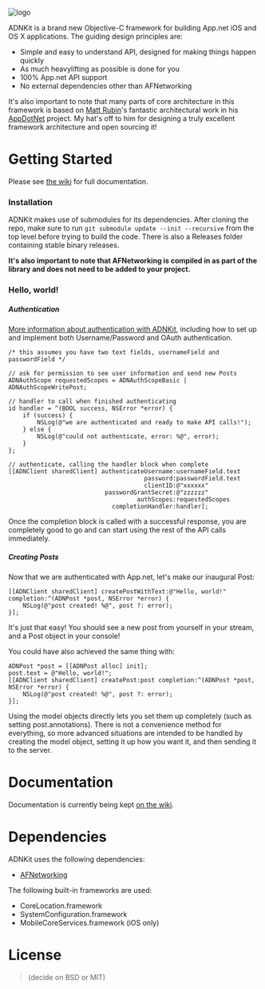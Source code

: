 ![logo](https://github.com/joeldev/ADNKit/raw/master/Images/adnkit.png)

ADNKit is a brand new Objective-C framework for building App.net iOS and OS X applications. The guiding design principles are:
* Simple and easy to understand API, designed for making things happen quickly
* As much heavylifting as possible is done for you
* 100% App.net API support
* No external dependencies other than AFNetworking

It's also important to note that many parts of core architecture in this framework is based on [Matt Rubin](https://github.com/mattrubin)'s fantastic architectural work in his [AppDotNet](https://github.com/mattrubin/AppDotNet) project. My hat's off to him for designing a truly excellent framework architecture and open sourcing it!

# Getting Started
Please see [the wiki](https://github.com/joeldev/ADNKit/wiki) for full documentation.

### Installation
ADNKit makes use of submodules for its dependencies. After cloning the repo, make sure to run `git submodule update --init --recursive` from the top level before trying to build the code. There is also a Releases folder containing stable binary releases.

**It's also important to note that AFNetworking is compiled in as part of the library and does not need to be added to your project.**

### Hello, world!

##### Authentication

[More information about authentication with ADNKit](https://github.com/joeldev/ADNKit/wiki/Authentication), including how to set up and implement both Username/Password and OAuth authentication.

```objc
/* this assumes you have two text fields, usernameField and passwordField */

// ask for permission to see user information and send new Posts
ADNAuthScope requestedScopes = ADNAuthScopeBasic | ADNAuthScopeWritePost;

// handler to call when finished authenticating
id handler = ^(BOOL success, NSError *error) {
	if (success) {
		NSLog(@"we are authenticated and ready to make API calls!");
	} else {
		NSLog(@"could not authenticate, error: %@", error);
	}
};

// authenticate, calling the handler block when complete
[[ADNClient sharedClient] authenticateUsername:usernameField.text
									  password:passwordField.text
									  clientID:@"xxxxxx"
						   passwordGrantSecret:@"zzzzzz"
						         	authScopes:requestedScopes
						     completionHandler:handler];
```

Once the completion block is called with a successful response, you are completely good to go and can start using the rest of the API calls immediately.

##### Creating Posts

Now that we are authenticated with App.net, let's make our inaugural Post:

```objc
[[ADNClient sharedClient] createPostWithText:@"Hello, world!" completion:^(ADNPost *post, NSError *error) {
    NSLog(@"post created! %@", post ?: error);
}];
```

It's just that easy! You should see a new post from yourself in your stream, and a Post object in your console!

You could have also achieved the same thing with:
```objc
ADNPost *post = [[ADNPost alloc] init];
post.text = @"Hello, world!";
[[ADNClient sharedClient] createPost:post completion:^(ADNPost *post, NSError *error) {
    NSLog(@"post created! %@", post ?: error);
}];
```
Using the model objects directly lets you set them up completely (such as setting post.annotations). There is not a convenience method for everything, so more advanced situations are intended to be handled by creating the model object, setting it up how you want it, and then sending it to the server.

# Documentation

Documentation is currently being kept [on the wiki](https://github.com/joeldev/ADNKit/wiki).

# Dependencies
ADNKit uses the following dependencies:
* [AFNetworking](https://github.com/AFNetworking/AFNetworking)

The following built-in frameworks are used:
* CoreLocation.framework
* SystemConfiguration.framework
* MobileCoreServices.framework (iOS only)

# License
> (decide on BSD or MIT)